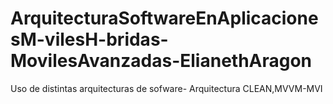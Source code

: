 # ArquitecturaSoftwareEnAplicacionesM-vilesH-bridas-MovilesAvanzadas-ElianethAragon
Uso de distintas arquitecturas de sofware- Arquitectura CLEAN,MVVM-MVI
